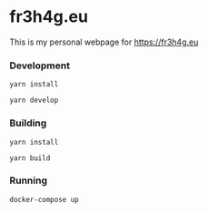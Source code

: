 # fr3h4g.eu

This is my personal webpage for https://fr3h4g.eu

### Development

`yarn install`

`yarn develop`

### Building

`yarn install`

`yarn build`

### Running

`docker-compose up`
